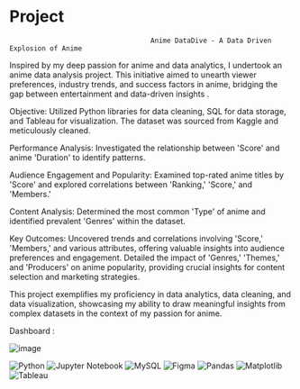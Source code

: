 # Project
                                       Anime DataDive - A Data Driven Explosion of Anime

Inspired by my deep passion for anime and data analytics, I undertook an anime data analysis project. This initiative aimed to unearth viewer preferences, industry trends, and success factors in anime, bridging the gap between entertainment and data-driven insights .

Objective: Utilized Python libraries for data cleaning, SQL for data storage, and Tableau for visualization. The dataset was sourced from Kaggle and meticulously cleaned.

 Performance Analysis: Investigated the relationship between 'Score' and anime 'Duration' to identify patterns.
 
 Audience Engagement and Popularity: Examined top-rated anime titles by 'Score' and explored correlations between 'Ranking,' 'Score,' and 'Members.'
 
 Content Analysis: Determined the most common 'Type' of anime and identified prevalent 'Genres' within the dataset.
 
 Key Outcomes: Uncovered trends and correlations involving 'Score,' 'Members,' and various attributes, offering valuable insights into audience preferences and engagement. Detailed the impact of 'Genres,' 'Themes,' and 'Producers' on anime popularity, providing crucial insights for content selection and marketing strategies.
 
 This project exemplifies my proficiency in data analytics, data cleaning, and data visualization, showcasing my ability to draw meaningful insights from complex datasets in the context of my passion for anime.

 Dashboard :
 
   ![image](https://github.com/ragul2610/Anime---Project/assets/142657677/1a43fe6d-68dd-44f4-ba2b-17c1da02f8e0)



![Python](https://img.shields.io/badge/python-3670A0?style=for-the-badge&logo=python&logoColor=ffdd54) ![Jupyter Notebook](https://img.shields.io/badge/jupyter-%23FA0E00.svg?style=for-the-badge&logo=jupyter&logoColor=orange) ![MySQL](https://img.shields.io/badge/mysql-%2300000f.svg?style=for-the-badge&logo=mysql&logoColor=blue) ![Figma](https://img.shields.io/badge/figma-%23F24E1E.svg?style=for-the-badge&logo=figma&logoColor=white) ![Pandas](https://img.shields.io/badge/pandas-%23150458.svg?style=for-the-badge&logo=pandas&logoColor=white) ![Matplotlib](https://img.shields.io/badge/Matplotlib-%23ffffff.svg?style=for-the-badge&logo=Matplotlib&logoColor=black) ![Tableau](https://img.shields.io/badge/Tableau-E97627?style=for-the-badge&logo=Tableau&logoColor=blue)
